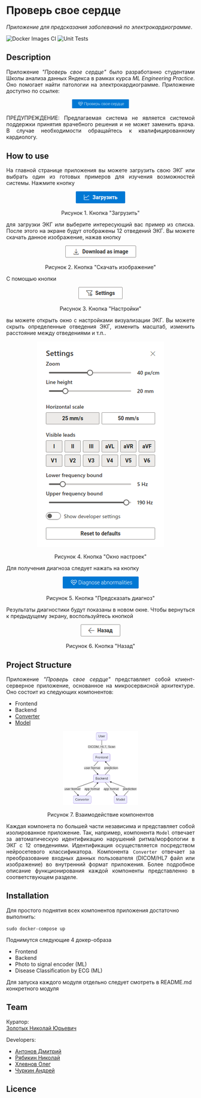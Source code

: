 # Проверь свое сердце
*Приложение для предсказания заболеваний по электрокардиограмме*.

![Docker Images CI](https://github.com/ecg-diagnostic/ecg/workflows/Docker%20Images%20CI/badge.svg?branch=master)
![Unit Tests](https://github.com/ecg-diagnostic/ecg/workflows/Unit%20Tests/badge.svg?branch=master)


## Description

<p align="justify">
Приложение <i>"Проверь свое сердце"</i> было разработанно студентами Школы анализа данных Яндекса в рамках курса <i>ML Engineering Practice</i>. Оно помогает найти патологии на электрокардиограмме. Приложение доступно по ссылке:
</p>

<p align="center">
  <a href="http://check-ecg.ru"><img src="./images/check.png" alt="This browser doesn't support PNG file" width="30%" height="30%"/></a>
</p>

<p align="justify">
ПРЕДУПРЕЖДЕНИЕ: Предлагаемая система не является системой поддержки принятия врачебного решения и не может заменить врача.
В случае необходимости обращайтесь к квалифицированному кардиологу.
</p>


## How to use

<p align="justify">
На главной странице приложения вы можете загрузить свою ЭКГ или выбрать один из готовых примеров для изучения возможностей системы. Нажмите кнопку
</p>

<p align="center">
  <img src="./images/guide/load.png" alt="This browser doesn't support PNG file"/>
</p>
<p align="center">Рисунок 1. Кнопка "Загрузить"</p>

<p align="justify">
для загрузки ЭКГ или выберите интересующий вас пример из списка. После этого на экране будут отображены 12 отведений ЭКГ. Вы можете скачать данное изображение, нажав кнопку
</p>

<p align="center">
  <img src="./images/guide/download_as_image.png" alt="This browser doesn't support PNG file"/>
</p>
<p align="center">Рисунок 2. Кнопка "Скачать изображение"</p>

С помощью кнопки

<p align="center">
  <img src="./images/guide/settings.png" alt="This browser doesn't support PNG file"/>
</p>
<p align="center">Рисунок 3. Кнопка "Настройки"</p>

<p align="justify">
вы можете открыть окно с настройками визуализации ЭКГ. Вы можете скрыть определенные отведения ЭКГ, изменить маcштаб, изменить расстояние между отведениями и т.п..
</p>

<p align="center">
  <img src="./images/guide/settings_all.png" alt="This browser doesn't support PNG file"/>
</p>
<p align="center">Рисунок 4. Кнопка "Окно настроек"</p>

Для получения диагноза следует нажать на кнопку

<p align="center">
  <img src="./images/guide/diagnose.png" alt="This browser doesn't support PNG file"/>
</p>
<p align="center">Рисунок 5. Кнопка "Предсказать диагноз"</p>

<p align="justify">
Результаты диагностики будут показаны в новом окне. Чтобы вернуться к предыдущему экрану, воспользуйтесь кнопкой
</p>

<p align="center">
  <img src="./images/guide/back.png" alt="This browser doesn't support PNG file"/>
</p>
<p align="center">Рисунок 6. Кнопка "Назад"</p>


## Project Structure

<p align="justify">
Приложение <i>"Проверь свое сердце"</i> представляет собой клиент-серверное приложение, основанное на микросервисной архитектуре. Оно состоит из следующих компонентов:
</p>

- Frontend
- Backend
- [Converter](./converter/README.md)
- [Model](./model/README.md)

<p align="center">
  <img src="./images/app_architecture.png" alt="This browser doesn't support PNG file" width="40%" height="40%"/>
</p>

<p align="center">Рисунок 7. Взаимодействие компонентов</p>

<p align="justify">
Каждая компонета по большей части независима и представляет собой изолированное приложение. Так, например, компонента <code>Model</code> отвечает за автоматическую идентификацию нарушений ритма/морфологии в ЭКГ с 12 отведениями. Идентификация осуществляется посредством нейросетевого классификатора. Компонента <code>Converter</code> отвечает за преобразование входных данных пользователя (DICOM/HL7 файл или изображение) во внутренний формат приложения. Более подробное описание функционирования каждой компоненты представленно в соответствующем разделе.
</p>


## Installation
Для простого поднятия всех компонентов приложения достаточно выполнить:

`sudo docker-compose up`

Поднимутся следующие 4 докер-образа
- Frontend
- Backend
- Photo to signal encoder (ML)
- Disease Classification by ECG (ML)

Для запуска каждого модуля отдельно следует смотреть в README.md конкретного модуля


## Team

Куратор:  
[Золотых Николай Юрьевич](https://github.com/NikolaiZolotykh)  
  
Developers:
- [Антонов Дмитрий](https://github.com/Lashby8)
- [Рябикин Николай](https://github.com/ryabsky)  
- [Хлевнов Олег](https://github.com/khlevnov)  
- [Чуркин Андрей](https://github.com/2-71-churkin)
  
## Licence

